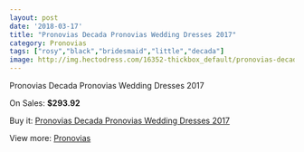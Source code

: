 ```yaml
---
layout: post
date: '2018-03-17'
title: "Pronovias Decada Pronovias Wedding Dresses 2017"
category: Pronovias
tags: ["rosy","black","bridesmaid","little","decada"]
image: http://img.hectodress.com/16352-thickbox_default/pronovias-decada-pronovias-wedding-dresses-2013.jpg
---
```

Pronovias Decada Pronovias Wedding Dresses 2017

On Sales: **$293.92**
<a href="https://www.hectodress.com/pronovias/7923-pronovias-decada-pronovias-wedding-dresses-2013.html"><amp-img layout="responsive" width="600" height="600" src="//img.hectodress.com/16352-thickbox_default/pronovias-decada-pronovias-wedding-dresses-2013.jpg" alt="Pronovias Decada Pronovias Wedding Dresses 2017 0" /></a>
<a href="https://www.hectodress.com/pronovias/7923-pronovias-decada-pronovias-wedding-dresses-2013.html"><amp-img layout="responsive" width="600" height="600" src="//img.hectodress.com/16355-thickbox_default/pronovias-decada-pronovias-wedding-dresses-2013.jpg" alt="Pronovias Decada Pronovias Wedding Dresses 2017 1" /></a>
<a href="https://www.hectodress.com/pronovias/7923-pronovias-decada-pronovias-wedding-dresses-2013.html"><amp-img layout="responsive" width="600" height="600" src="//img.hectodress.com/16354-thickbox_default/pronovias-decada-pronovias-wedding-dresses-2013.jpg" alt="Pronovias Decada Pronovias Wedding Dresses 2017 2" /></a>
<a href="https://www.hectodress.com/pronovias/7923-pronovias-decada-pronovias-wedding-dresses-2013.html"><amp-img layout="responsive" width="600" height="600" src="//img.hectodress.com/16353-thickbox_default/pronovias-decada-pronovias-wedding-dresses-2013.jpg" alt="Pronovias Decada Pronovias Wedding Dresses 2017 3" /></a>

Buy it: [Pronovias Decada Pronovias Wedding Dresses 2017](https://www.hectodress.com/pronovias/7923-pronovias-decada-pronovias-wedding-dresses-2013.html "Pronovias Decada Pronovias Wedding Dresses 2017")

View more: [Pronovias](https://www.hectodress.com/139-pronovias "Pronovias")